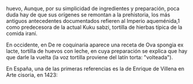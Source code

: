 huevo, 
Aunque, por su simplicidad de ingredientes y preparación, poca duda hay de que sus orígenes se remontan a la prehistoria, los más antiguos antecedentes documentados refieren al Imperio 
aqueménida,1​ como predecesora de la actual Kuku sabzi, tortilla de hierbas típica de la comida iraní.

En occidente, en De re coquinaria aparece una receta de Ova spongia ex lacte, tortilla de huevos con leche, en cuya preparación se explica que hay que darle la vuelta (la voz tortilla 
proviene del latín torta: "volteada").

En España, una de las primeras referencias es la de Enrique de Villena en Arte cisoria, en 1423:

